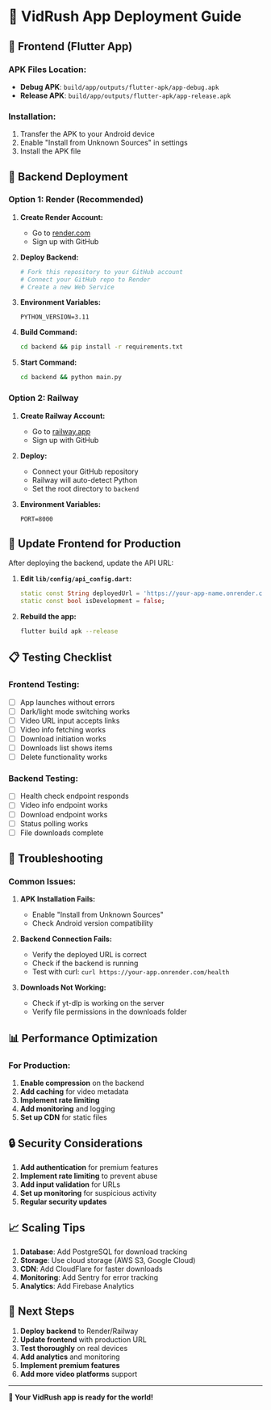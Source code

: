# 🚀 VidRush App Deployment Guide

## 📱 **Frontend (Flutter App)**

### **APK Files Location:**
- **Debug APK**: `build/app/outputs/flutter-apk/app-debug.apk`
- **Release APK**: `build/app/outputs/flutter-apk/app-release.apk`

### **Installation:**
1. Transfer the APK to your Android device
2. Enable "Install from Unknown Sources" in settings
3. Install the APK file

## 🔧 **Backend Deployment**

### **Option 1: Render (Recommended)**

1. **Create Render Account:**
   - Go to [render.com](https://render.com)
   - Sign up with GitHub

2. **Deploy Backend:**
   ```bash
   # Fork this repository to your GitHub account
   # Connect your GitHub repo to Render
   # Create a new Web Service
   ```

3. **Environment Variables:**
   ```
   PYTHON_VERSION=3.11
   ```

4. **Build Command:**
   ```bash
   cd backend && pip install -r requirements.txt
   ```

5. **Start Command:**
   ```bash
   cd backend && python main.py
   ```

### **Option 2: Railway**

1. **Create Railway Account:**
   - Go to [railway.app](https://railway.app)
   - Sign up with GitHub

2. **Deploy:**
   - Connect your GitHub repository
   - Railway will auto-detect Python
   - Set the root directory to `backend`

3. **Environment Variables:**
   ```
   PORT=8000
   ```

## 🔄 **Update Frontend for Production**

After deploying the backend, update the API URL:

1. **Edit `lib/config/api_config.dart`:**
   ```dart
   static const String deployedUrl = 'https://your-app-name.onrender.com';
   static const bool isDevelopment = false;
   ```

2. **Rebuild the app:**
   ```bash
   flutter build apk --release
   ```

## 📋 **Testing Checklist**

### **Frontend Testing:**
- [ ] App launches without errors
- [ ] Dark/light mode switching works
- [ ] Video URL input accepts links
- [ ] Video info fetching works
- [ ] Download initiation works
- [ ] Downloads list shows items
- [ ] Delete functionality works

### **Backend Testing:**
- [ ] Health check endpoint responds
- [ ] Video info endpoint works
- [ ] Download endpoint works
- [ ] Status polling works
- [ ] File downloads complete

## 🔧 **Troubleshooting**

### **Common Issues:**

1. **APK Installation Fails:**
   - Enable "Install from Unknown Sources"
   - Check Android version compatibility

2. **Backend Connection Fails:**
   - Verify the deployed URL is correct
   - Check if the backend is running
   - Test with curl: `curl https://your-app.onrender.com/health`

3. **Downloads Not Working:**
   - Check if yt-dlp is working on the server
   - Verify file permissions in the downloads folder

## 📊 **Performance Optimization**

### **For Production:**
1. **Enable compression** on the backend
2. **Add caching** for video metadata
3. **Implement rate limiting**
4. **Add monitoring** and logging
5. **Set up CDN** for static files

## 🔒 **Security Considerations**

1. **Add authentication** for premium features
2. **Implement rate limiting** to prevent abuse
3. **Add input validation** for URLs
4. **Set up monitoring** for suspicious activity
5. **Regular security updates**

## 📈 **Scaling Tips**

1. **Database**: Add PostgreSQL for download tracking
2. **Storage**: Use cloud storage (AWS S3, Google Cloud)
3. **CDN**: Add CloudFlare for faster downloads
4. **Monitoring**: Add Sentry for error tracking
5. **Analytics**: Add Firebase Analytics

## 🎯 **Next Steps**

1. **Deploy backend** to Render/Railway
2. **Update frontend** with production URL
3. **Test thoroughly** on real devices
4. **Add analytics** and monitoring
5. **Implement premium features**
6. **Add more video platforms** support

---

**🎉 Your VidRush app is ready for the world!** 